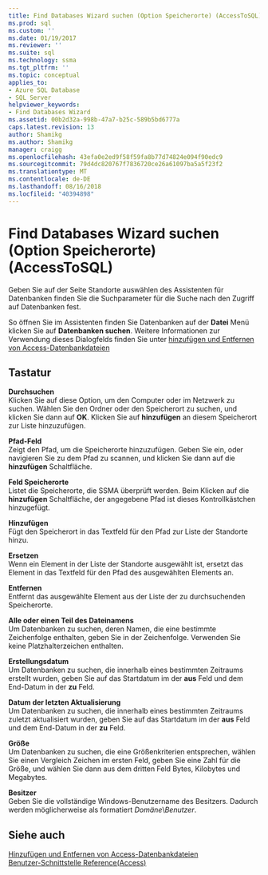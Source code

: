 ```yaml
---
title: Find Databases Wizard suchen (Option Speicherorte) (AccessToSQL) | Microsoft-Dokumentation
ms.prod: sql
ms.custom: ''
ms.date: 01/19/2017
ms.reviewer: ''
ms.suite: sql
ms.technology: ssma
ms.tgt_pltfrm: ''
ms.topic: conceptual
applies_to:
- Azure SQL Database
- SQL Server
helpviewer_keywords:
- Find Databases Wizard
ms.assetid: 00b2d32a-998b-47a7-b25c-589b5bd6777a
caps.latest.revision: 13
author: Shamikg
ms.author: Shamikg
manager: craigg
ms.openlocfilehash: 43efa0e2ed9f58f59fa8b77d74824e094f90edc9
ms.sourcegitcommit: 79d4dc820767f7836720ce26a61097ba5a5f23f2
ms.translationtype: MT
ms.contentlocale: de-DE
ms.lasthandoff: 08/16/2018
ms.locfileid: "40394898"
---
```

# <a name="find-databases-wizard-select-locations-accesstosql"></a>Find Databases Wizard suchen (Option Speicherorte) (AccessToSQL)
Geben Sie auf der Seite Standorte auswählen des Assistenten für Datenbanken finden Sie die Suchparameter für die Suche nach den Zugriff auf Datenbanken fest.  
  
So öffnen Sie im Assistenten finden Sie Datenbanken auf der **Datei** Menü klicken Sie auf **Datenbanken suchen**. Weitere Informationen zur Verwendung dieses Dialogfelds finden Sie unter [hinzufügen und Entfernen von Access-Datenbankdateien](adding-and-removing-access-database-files-accesstosql.md)  
  
## <a name="options"></a>Tastatur  
**Durchsuchen**  
Klicken Sie auf diese Option, um den Computer oder im Netzwerk zu suchen. Wählen Sie den Ordner oder den Speicherort zu suchen, und klicken Sie dann auf **OK**. Klicken Sie auf **hinzufügen** an diesem Speicherort zur Liste hinzuzufügen.  
  
**Pfad-Feld**  
Zeigt den Pfad, um die Speicherorte hinzuzufügen. Geben Sie ein, oder navigieren Sie zu dem Pfad zu scannen, und klicken Sie dann auf die **hinzufügen** Schaltfläche.  
  
**Feld Speicherorte**  
Listet die Speicherorte, die SSMA überprüft werden. Beim Klicken auf die **hinzufügen** Schaltfläche, der angegebene Pfad ist dieses Kontrollkästchen hinzugefügt.  
  
**Hinzufügen**  
Fügt den Speicherort in das Textfeld für den Pfad zur Liste der Standorte hinzu.  
  
**Ersetzen**  
Wenn ein Element in der Liste der Standorte ausgewählt ist, ersetzt das Element in das Textfeld für den Pfad des ausgewählten Elements an.  
  
**Entfernen**  
Entfernt das ausgewählte Element aus der Liste der zu durchsuchenden Speicherorte.  
  
**Alle oder einen Teil des Dateinamens**  
Um Datenbanken zu suchen, deren Namen, die eine bestimmte Zeichenfolge enthalten, geben Sie in der Zeichenfolge. Verwenden Sie keine Platzhalterzeichen enthalten.  
  
**Erstellungsdatum**  
Um Datenbanken zu suchen, die innerhalb eines bestimmten Zeitraums erstellt wurden, geben Sie auf das Startdatum im der **aus** Feld und dem End-Datum in der **zu** Feld.  
  
**Datum der letzten Aktualisierung**  
Um Datenbanken zu suchen, die innerhalb eines bestimmten Zeitraums zuletzt aktualisiert wurden, geben Sie auf das Startdatum im der **aus** Feld und dem End-Datum in der **zu** Feld.  
  
**Größe**  
Um Datenbanken zu suchen, die eine Größenkriterien entsprechen, wählen Sie einen Vergleich Zeichen im ersten Feld, geben Sie eine Zahl für die Größe, und wählen Sie dann aus dem dritten Feld Bytes, Kilobytes und Megabytes.  
  
**Besitzer**  
Geben Sie die vollständige Windows-Benutzername des Besitzers. Dadurch werden möglicherweise als formatiert *Domäne*\\*Benutzer*.  
  
## <a name="see-also"></a>Siehe auch  
[Hinzufügen und Entfernen von Access-Datenbankdateien](adding-and-removing-access-database-files-accesstosql.md)  
[Benutzer-Schnittstelle Reference(Access)](http://msdn.microsoft.com/af24c303-4a41-449b-9c86-d6558a97e839)  
  
